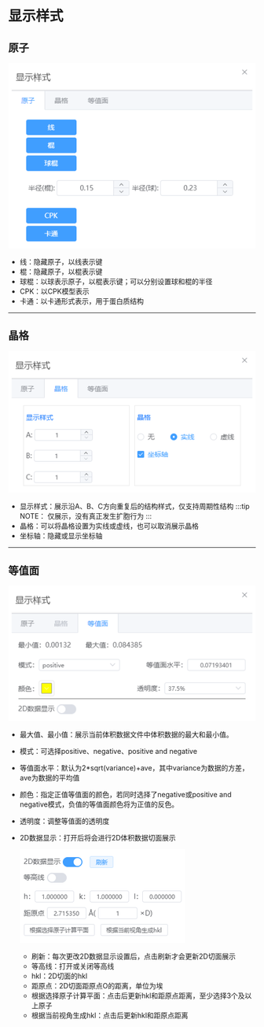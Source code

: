 # 显示样式

## 原子
![display1](./nested/qstudio_manual_view_display1.png)
- 线：隐藏原子，以线表示键
- 棍：隐藏原子，以棍表示键
- 球棍：以球表示原子，以棍表示键；可以分别设置球和棍的半径
- CPK：以CPK模型表示
- 卡通：以卡通形式表示，用于蛋白质结构
---
## 晶格
![display2](./nested/qstudio_manual_view_display2.png)
- 显示样式：展示沿A、B、C方向重复后的结构样式，仅支持周期性结构
:::tip NOTE：
仅展示，没有真正发生扩胞行为
:::
- 晶格：可以将晶格设置为实线或虚线，也可以取消展示晶格
- 坐标轴：隐藏或显示坐标轴
---
## 等值面

![display3](./nested/qstudio_manual_view_display3.png)
- 最大值、最小值：展示当前体积数据文件中体积数据的最大和最小值。
- 模式：可选择positive、negative、positive and negative
- 等值面水平：默认为2*sqrt(variance)+ave，其中variance为数据的方差，ave为数据的平均值
- 颜色：指定正值等值面的颜色，若同时选择了negative或positive and negative模式，负值的等值面颜色将为正值的反色。
- 透明度：调整等值面的透明度
- 2D数据显示：打开后将会进行2D体积数据切面展示
  
  ![display4](./nested/qstudio_manual_view_display4.png)
  - 刷新：每次更改2D数据显示设置后，点击刷新才会更新2D切面展示
  - 等高线：打开或关闭等高线
  - hkl：2D切面的hkl
  - 距原点：2D切面距原点O的距离，单位为埃
  - 根据选择原子计算平面：点击后更新hkl和距原点距离，至少选择3个及以上原子
  - 根据当前视角生成hkl：点击后更新hkl和距原点距离
